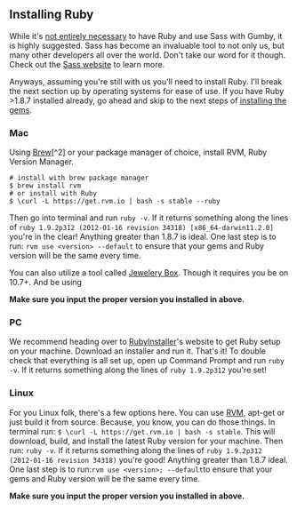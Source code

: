 ## Installing Ruby
While it's [not entirely necessary](#options) to have Ruby and use Sass with Gumby, it is highly suggested. Sass has become an invaluable tool to not only us, but many other developers all over the world. Don't take our word for it though. Check out the [Sass website](http://sass-lang.com/) to learn more.

Anyways, assuming you're still with us you'll need to install Ruby. I'll break the next section up by operating systems for ease of use. If you have Ruby >1.8.7 installed already, go ahead and skip to the next steps of [installing the gems](#gems).

### Mac
Using [Brew](http://mxcl.github.io/homebrew/)[^2] or your package manager of choice, install RVM, Ruby Version Manager.

```
# install with brew package manager
$ brew install rvm
# or install with Ruby
$ \curl -L https://get.rvm.io | bash -s stable --ruby
```

Then go into terminal and run `ruby -v`. If it returns something along the lines of `ruby 1.9.2p312 (2012-01-16 revision 34318) [x86_64-darwin11.2.0]` you're in the clear! Anything greater than 1.8.7 is ideal. One last step is to run: `rvm use <version> --default`
to ensure that your gems and Ruby version will be the same every time.

You can also utilize a tool called [Jewelery Box](http://jewelrybox.unfiniti.com/). Though it requires you be on 10.7+. And be using 

**Make sure you input the proper version you installed in <version> above.**

### PC
We recommend heading over to [RubyInstaller](http://rubyinstaller.org/)'s website to get Ruby setup on your machine. Download an installer and run it. That's it! To double check that everything is all set up, open up Command Prompt and run `ruby -v`. If it returns something along the lines of `ruby 1.9.2p312` you're set!

### Linux
For you Linux folk, there's a few options here. You can use [RVM](https://rvm.io/), apt-get or just build it from source. Because, you know, you can do those things. In terminal run: `$ \curl -L https://get.rvm.io | bash -s stable`. This will download, build, and install the latest Ruby version for your machine. Then run: `ruby -v`. If it returns something along the lines of `ruby 1.9.2p312 (2012-01-16 revision 34318)` you're good! Anything greater than 1.8.7 ideal. One last step is to run:`rvm use <version>; --default`to ensure that your gems and Ruby version will be the same every time.

**Make sure you input the proper version you installed in <version> above.**